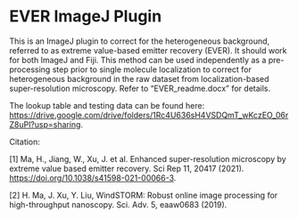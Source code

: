 # EVER ImageJ Plugin

This is an ImageJ plugin to correct for the heterogeneous background, referred to as extreme value-based emitter recovery (EVER). It should work for both ImageJ and Fiji. This method can be used independently as a pre-processing step prior to single molecule localization to correct for heterogeneous background in the raw dataset from localization-based super-resolution microscopy. Refer to “EVER_readme.docx” for details.

The lookup table and testing data can be found here: https://drive.google.com/drive/folders/1Rc4U636sH4VSDQmT_wKczEO_06rZ8uPl?usp=sharing.

Citation:

[1] Ma, H., Jiang, W., Xu, J. et al. Enhanced super-resolution microscopy by extreme value based emitter recovery. Sci Rep 11, 20417 (2021). https://doi.org/10.1038/s41598-021-00066-3.

[2] H. Ma, J. Xu, Y. Liu, WindSTORM: Robust online image processing for high-throughput nanoscopy. Sci. Adv. 5, eaaw0683 (2019). 
